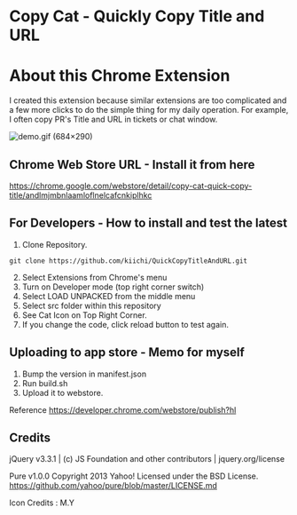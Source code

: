 # Copy Cat - Quickly Copy Title and URL

# About this Chrome Extension

I created this extension because similar extensions are too complicated and a few more clicks 
to do the simple thing for my daily operation. For example, I often copy PR's Title and URL 
in tickets or chat window.

![demo.gif (684×290)](https://raw.githubusercontent.com/kiichi/QuickCopyTitleAndURL/master/resources/demo.gif)

## Chrome Web Store URL - Install it from here 
https://chrome.google.com/webstore/detail/copy-cat-quick-copy-title/andlmjmbnlaamloflnelcafcnkiplhkc

## For Developers - How to install and test the latest

1. Clone Repository.
```
git clone https://github.com/kiichi/QuickCopyTitleAndURL.git
```
2. Select Extensions from Chrome's menu
3. Turn on Developer mode (top right corner switch)
4. Select LOAD UNPACKED from the middle menu
5. Select src folder within this repository
6. See Cat Icon on Top Right Corner.
7. If you change the code, click reload button to test again.


## Uploading to app store - Memo for myself

1. Bump the version in manifest.json
2. Run build.sh
3. Upload it to webstore.

Reference https://developer.chrome.com/webstore/publish?hl

## Credits

jQuery v3.3.1 | (c) JS Foundation and other contributors | jquery.org/license 

Pure v1.0.0
Copyright 2013 Yahoo!
Licensed under the BSD License.
https://github.com/yahoo/pure/blob/master/LICENSE.md

Icon Credits : M.Y

